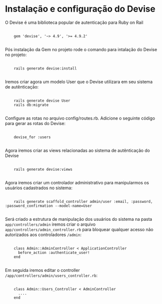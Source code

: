 # Instalação e configuração do Devise

O Devise é uma biblioteca popular de autenticação para Ruby on Rail

<pre>
  <code>
    gem 'devise', '~> 4.9', '>= 4.9.2'
  </code>
</pre>

Pós instalação da Gem no projeto rode o comando para intalação do Devise no projeto:

<pre>
  <code>
    rails generate devise:install
  </code>
</pre>

Iremos criar agora um modelo User que o Devise utilizara em seu sistema de autênticação:

<pre>
  <code>
    rails generate devise User
    rails db:migrate
  </code>
</pre>

Configure as rotas no arquivo config/routes.rb. Adicione o seguinte código para gerar as rotas do Devise:

<pre>
  <code>
    devise_for :users
  </code>
</pre>

Agora iremos criar as views relacionadas ao sistema de autênticação do Devise

<pre>
  <code>
    rails generate devise:views
  </code>
</pre>

Agora iremos criar um controlador administrativo para manipularmos os usuários cadastrados no sistema:

<pre>
  <code>
    rails generate scaffold_controller admin/user :email, :password, :password_confirmation --model-name=User
  </code>
</pre>

Será criado a estrutura de manipulação dos usuários do sistema na pasta `app/controllers/admin` iremos criar o arquivo `app/controllers/admin_controller.rb` para bloquear qualquer acesso não autorizados aos controladores `/admin`:

<pre>
  <code>
    class Admin::AdminController < ApplicationController
      before_action :authenticate_user!
    end
  </code>
</pre>

Em seguida iremos editar o controller `/app/controllers/admin/users_controller.rb`:

<pre>
  <code>
    class Admin::Users_Controller < AdminController
      ....
    end
  </code>
</pre>

